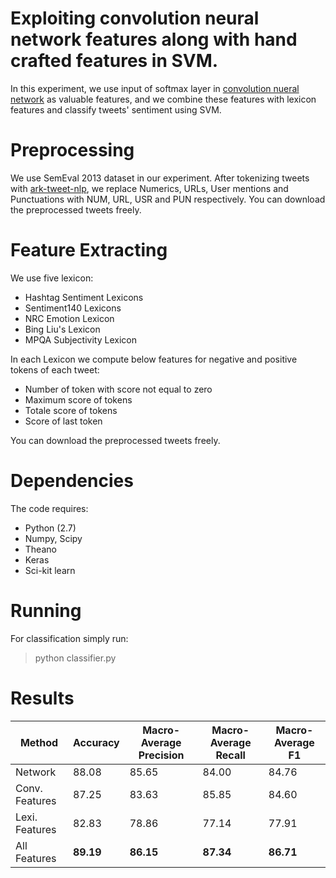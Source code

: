 <script type="text/javascript" src="https://cdn.mathjax.org/mathjax/latest/MathJax.js?config=TeX-AMS_HTML"></script>
# Exploiting convolution neural network features along with hand crafted features in SVM.
In this experiment, we use input of softmax layer in [convolution nueral network][1] as valuable features, and we combine these features with lexicon features and classify tweets' sentiment using SVM.

# Preprocessing
We use SemEval 2013 dataset in our experiment. After tokenizing tweets with [ark-tweet-nlp][2], we replace Numerics, URLs, User mentions and Punctuations with NUM, URL, USR and PUN respectively. You can download the preprocessed tweets freely.

# Feature Extracting
We use five lexicon:
- Hashtag Sentiment Lexicons
- Sentiment140 Lexicons
- NRC Emotion Lexicon
- Bing Liu's Lexicon
- MPQA Subjectivity Lexicon

In each Lexicon we compute below features for negative and positive tokens of each tweet:
- Number of token with score not equal to zero
- Maximum score of tokens
- Totale score of tokens
- Score of last token

You can download the preprocessed tweets freely.

# Dependencies
The code requires:
- Python (2.7)
- Numpy, Scipy
- Theano
- Keras
- Sci-kit learn

# Running
For classification simply run:
> python classifier.py

# Results
| Method         | Accuracy      | Macro-Average Precision  | Macro-Average Recall  | Macro-Average F1  |
| -------------- | ------------- | ------------------------ | --------------------- | ----------------- |
| Network        |     88.08     |           85.65          |          84.00        |        84.76      |
| Conv. Features |     87.25     |           83.63          |          85.85        |        84.60      |
| Lexi. Features |     82.83     |           78.86          |          77.14        |        77.91      |
| All Features   |   **89.19**   |         **86.15**        |        **87.34**      |      **86.71**    |



[1]: http://arxiv.org/abs/1408.5882
[2]: http://www.cs.cmu.edu/~ark/TweetNLP/
